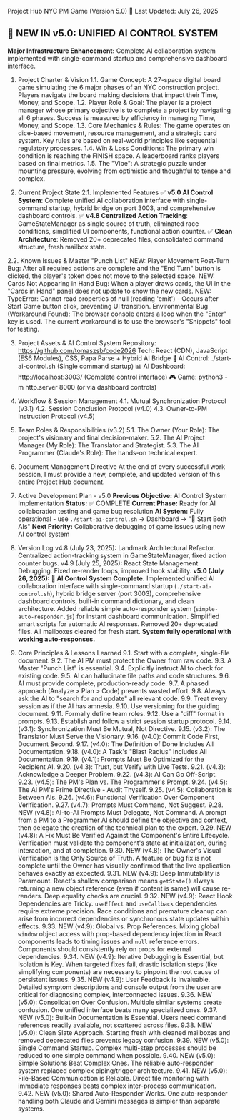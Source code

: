 Project Hub NYC PM Game (Version 5.0) 🚀
Last Updated: July 26, 2025

## 🎉 NEW IN v5.0: UNIFIED AI CONTROL SYSTEM
**Major Infrastructure Enhancement:** Complete AI collaboration system implemented with single-command startup and comprehensive dashboard interface.

1. Project Charter & Vision
1.1. Game Concept: A 27-space digital board game simulating the 6 major phases of an NYC construction project. Players navigate the board making decisions that impact their Time, Money, and Scope.
1.2. Player Role & Goal: The player is a project manager whose primary objective is to complete a project by navigating all 6 phases. Success is measured by efficiency in managing Time, Money, and Scope.
1.3. Core Mechanics & Rules: The game operates on dice-based movement, resource management, and a strategic card system. Key rules are based on real-world principles like sequential regulatory processes.
1.4. Win & Loss Conditions: The primary win condition is reaching the FINISH space. A leaderboard ranks players based on final metrics.
1.5. The "Vibe": A strategic puzzle under mounting pressure, evolving from optimistic and thoughtful to tense and complex.

2. Current Project State
2.1. Implemented Features
✅ **v5.0 AI Control System**: Complete unified AI collaboration interface with single-command startup, hybrid bridge on port 3003, and comprehensive dashboard controls.
✅ **v4.8 Centralized Action Tracking**: GameStateManager as single source of truth, eliminated race conditions, simplified UI components, functional action counter.
✅ **Clean Architecture**: Removed 20+ deprecated files, consolidated command structure, fresh mailbox state.

2.2. Known Issues & Master "Punch List"
NEW: Player Movement Post-Turn Bug: After all required actions are complete and the "End Turn" button is clicked, the player's token does not move to the selected space.
NEW: Cards Not Appearing in Hand Bug: When a player draws cards, the UI in the "Cards in Hand" panel does not update to show the new cards.
NEW: TypeError: Cannot read properties of null (reading 'emit') - Occurs after Start Game button click, preventing UI transition.
Environmental Bug (Workaround Found): The browser console enters a loop when the "Enter" key is used. The current workaround is to use the browser's "Snippets" tool for testing.

3. Project Assets & AI Control System
Repository: https://github.com/tomaszsb/code2026
Tech: React (CDN), JavaScript (ES6 Modules), CSS, Papa Parse + Hybrid AI Bridge
🚀 AI Control: ./start-ai-control.sh (Single command startup)
📊 AI Dashboard: http://localhost:3003/ (Complete control interface)
🎮 Game: python3 -m http.server 8000 (or via dashboard controls)

4. Workflow & Session Management
4.1. Mutual Synchronization Protocol (v3.1)
4.2. Session Conclusion Protocol (v4.0)
4.3. Owner-to-PM Instruction Protocol (v4.5)

5. Team Roles & Responsibilities (v3.2)
5.1. The Owner (Your Role): The project's visionary and final decision-maker.
5.2. The AI Project Manager (My Role): The Translator and Strategist.
5.3. The AI Programmer (Claude's Role): The hands-on technical expert.

6. Document Management Directive
At the end of every successful work session, I must provide a new, complete, and updated version of this entire Project Hub document.

7. Active Development Plan - v5.0
**Previous Objective:** AI Control System Implementation
**Status:** ✅ COMPLETE
**Current Phase:** Ready for AI collaboration testing and game bug resolution
**AI System:** Fully operational - use `./start-ai-control.sh` → Dashboard → "🚀 Start Both AIs"
**Next Priority:** Collaborative debugging of game issues using new AI control system

8. Version Log
v4.8 (July 23, 2025): Landmark Architectural Refactor. Centralized action-tracking system in GameStateManager, fixed action counter bugs.
v4.9 (July 25, 2025): React State Management Debugging. Fixed re-render loops, improved hook stability.
**v5.0 (July 26, 2025): 🚀 AI Control System Complete.** Implemented unified AI collaboration interface with single-command startup (`./start-ai-control.sh`), hybrid bridge server (port 3003), comprehensive dashboard controls, built-in command dictionary, and clean architecture. Added reliable simple auto-responder system (`simple-auto-responder.js`) for instant dashboard communication. Simplified smart scripts for automatic AI responses. Removed 20+ deprecated files. All mailboxes cleared for fresh start. **System fully operational with working auto-responses.**

9. Core Principles & Lessons Learned
9.1. Start with a complete, single-file document.
9.2. The AI PM must protect the Owner from raw code.
9.3. A Master "Punch List" is essential.
9.4. Explicitly instruct AI to check for existing code.
9.5. AI can hallucinate file paths and code structures.
9.6. AI must provide complete, production-ready code.
9.7. A phased approach (Analyze > Plan > Code) prevents wasted effort.
9.8. Always ask the AI to "search for and update" all relevant code.
9.9. Treat every session as if the AI has amnesia.
9.10. Use versioning for the guiding document.
9.11. Formally define team roles.
9.12. Use a "diff" format in prompts.
9.13. Establish and follow a strict session startup protocol.
9.14. (v3.1): Synchronization Must Be Mutual, Not Directive.
9.15. (v3.2): The Translator Must Serve the Visionary.
9.16. (v4.0): Commit Code First, Document Second.
9.17. (v4.0): The Definition of Done Includes All Documentation.
9.18. (v4.0): A Task's "Blast Radius" Includes All Documentation.
9.19. (v4.1): Prompts Must Be Optimized for the Recipient AI.
9.20. (v4.3): Trust, but Verify with Live Tests.
9.21. (v4.3): Acknowledge a Deeper Problem.
9.22. (v4.3): AI Can Go Off-Script.
9.23. (v4.5): The PM's Plan vs. The Programmer's Prompt.
9.24. (v4.5): The AI PM's Prime Directive - Audit Thyself.
9.25. (v4.5): Collaboration is Between AIs.
9.26. (v4.6): Functional Verification Over Component Verification.
9.27. (v4.7): Prompts Must Command, Not Suggest.
9.28. NEW (v4.8): AI-to-AI Prompts Must Delegate, Not Command. A prompt from a PM to a Programmer AI should define the objective and context, then delegate the creation of the technical plan to the expert.
9.29. NEW (v4.8): A Fix Must Be Verified Against the Component's Entire Lifecycle. Verification must validate the component's state at initialization, during interaction, and at completion.
9.30. NEW (v4.8): The Owner's Visual Verification is the Only Source of Truth. A feature or bug fix is not complete until the Owner has visually confirmed that the live application behaves exactly as expected.
9.31. NEW (v4.9): Deep Immutability is Paramount. React's shallow comparison means `getState()` always returning a new object reference (even if content is same) will cause re-renders. Deep equality checks are crucial.
9.32. NEW (v4.9): React Hook Dependencies are Tricky. `useEffect` and `useCallback` dependencies require extreme precision. Race conditions and premature cleanup can arise from incorrect dependencies or synchronous state updates within effects.
9.33. NEW (v4.9): Global vs. Prop References. Mixing global `window` object access with prop-based dependency injection in React components leads to timing issues and `null` reference errors. Components should consistently rely on props for external dependencies.
9.34. NEW (v4.9): Iterative Debugging is Essential, but Isolation is Key. When targeted fixes fail, drastic isolation steps (like simplifying components) are necessary to pinpoint the root cause of persistent issues.
9.35. NEW (v4.9): User Feedback is Invaluable. Detailed symptom descriptions and console output from the user are critical for diagnosing complex, interconnected issues.
9.36. NEW (v5.0): Consolidation Over Confusion. Multiple similar systems create confusion. One unified interface beats many specialized ones.
9.37. NEW (v5.0): Built-in Documentation is Essential. Users need command references readily available, not scattered across files.
9.38. NEW (v5.0): Clean Slate Approach. Starting fresh with cleaned mailboxes and removed deprecated files prevents legacy confusion.
9.39. NEW (v5.0): Single Command Startup. Complex multi-step processes should be reduced to one simple command when possible.
9.40. NEW (v5.0): Simple Solutions Beat Complex Ones. The reliable auto-responder system replaced complex piping/trigger architecture.
9.41. NEW (v5.0): File-Based Communication is Reliable. Direct file monitoring with immediate responses beats complex inter-process communication.
9.42. NEW (v5.0): Shared Auto-Responder Works. One auto-responder handling both Claude and Gemini messages is simpler than separate systems.
